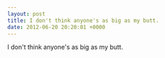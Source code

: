 ```yaml
---
layout: post
title: I don't think anyone's as big as my butt.
date: 2012-06-20 20:20:01 +0000
---
```


I don't think anyone's as big as my butt.

